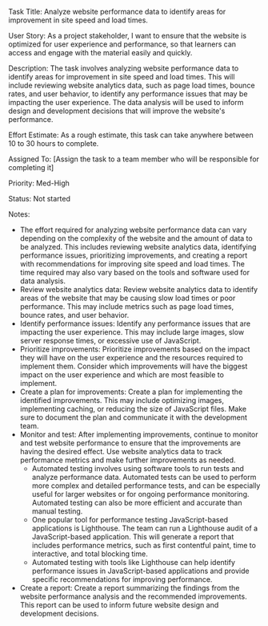 Task Title: Analyze website performance data to identify areas for improvement in site speed and load times.

User Story: As a project stakeholder, I want to ensure that the website is optimized for user experience and performance, so that learners can access and engage with the material easily and quickly.

Description: The task involves analyzing website performance data to identify areas for improvement in site speed and load times. This will include reviewing website analytics data, such as page load times, bounce rates, and user behavior, to identify any performance issues that may be impacting the user experience. The data analysis will be used to inform design and development decisions that will improve the website's performance.

Effort Estimate: As a rough estimate, this task can take anywhere between 10 to 30 hours to complete. 

Assigned To: [Assign the task to a team member who will be responsible for completing it]

Priority: Med-High

Status: Not started

Notes:
* The effort required for analyzing website performance data can vary depending on the complexity of the website and the amount of data to be analyzed. This includes reviewing website analytics data, identifying performance issues, prioritizing improvements, and creating a report with recommendations for improving site speed and load times. The time required may also vary based on the tools and software used for data analysis.
* Review website analytics data: Review website analytics data to identify areas of the website that may be causing slow load times or poor performance. This may include metrics such as page load times, bounce rates, and user behavior.
* Identify performance issues: Identify any performance issues that are impacting the user experience. This may include large images, slow server response times, or excessive use of JavaScript.
* Prioritize improvements: Prioritize improvements based on the impact they will have on the user experience and the resources required to implement them. Consider which improvements will have the biggest impact on the user experience and which are most feasible to implement.
* Create a plan for improvements: Create a plan for implementing the identified improvements. This may include optimizing images, implementing caching, or reducing the size of JavaScript files. Make sure to document the plan and communicate it with the development team.
* Monitor and test: After implementing improvements, continue to monitor and test website performance to ensure that the improvements are having the desired effect. Use website analytics data to track performance metrics and make further improvements as needed.
  * Automated testing involves using software tools to run tests and analyze performance data. Automated tests can be used to perform more complex and detailed performance tests, and can be especially useful for larger websites or for ongoing performance monitoring. Automated testing can also be more efficient and accurate than manual testing.
  * One popular tool for performance testing JavaScript-based applications is Lighthouse. The team can run a Lighthouse audit of a JavaScript-based application. This will generate a report that includes performance metrics, such as first contentful paint, time to interactive, and total blocking time.
  * Automated testing with tools like Lighthouse can help identify performance issues in JavaScript-based applications and provide specific recommendations for improving performance.
* Create a report: Create a report summarizing the findings from the website performance analysis and the recommended improvements. This report can be used to inform future website design and development decisions.